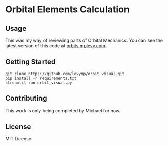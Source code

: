 # Orbital Elements Calculation

## Usage
This was my way of reviewing parts of Orbital Mechanics. You can see the latest version of this code at [orbits.mplevy.com](https://orbits.mplevy.com/).

## Getting Started
```git clone https://github.com/levymp/orbit_visual.git```  
```pip install -r requirements.txt```  
```streamlit run orbit_visual.py```

## Contributing
This work is only being completed by Michael for now.

## License
MIT License
